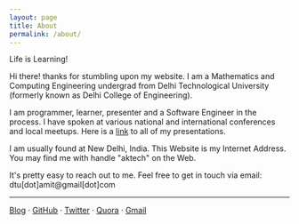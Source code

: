```yaml
---
layout: page
title: About
permalink: /about/
---
```


<p class="message">
Life is Learning!
</p>

Hi there! thanks for stumbling upon my website. I am a  Mathematics and
Computing Engineering undergrad from Delhi Technological University
(formerly known as Delhi College of Engineering).

I am programmer, learner, presenter and a Software Engineer in the
process. I have spoken at various national and international conferences
and local meetups. Here is a [link](http://iamit.in/talks) to all of my
presentations.

I am usually found at New Delhi, India. This Website is my Internet Address.
You may find me with handle "aktech" on the Web.

It's pretty easy to reach out to me. Feel free to get in touch via email: dtu[dot]amit@gmail[dot]com

---

[Blog]({{site.baseurl}}) · [GitHub](https://github.com/aktech) · [Twitter](https://twitter.com/iaktech) · [Quora](https://www.quora.com/Amit-Kumar-516) · [Gmail](<mailto:dtu.amit@gmail.com>)
